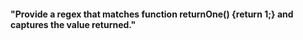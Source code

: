 #### "Provide a regex that matches function returnOne() {return 1;} and captures the value returned."
